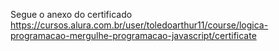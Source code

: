 Segue o anexo do certificado https://cursos.alura.com.br/user/toledoarthur11/course/logica-programacao-mergulhe-programacao-javascript/certificate
